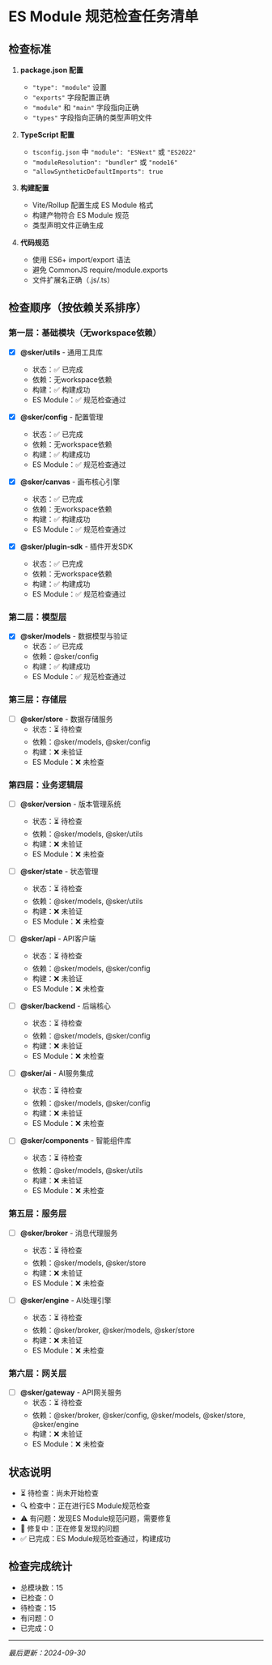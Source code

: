 # ES Module 规范检查任务清单

## 检查标准
1. **package.json 配置**
   - `"type": "module"` 设置
   - `"exports"` 字段配置正确
   - `"module"` 和 `"main"` 字段指向正确
   - `"types"` 字段指向正确的类型声明文件

2. **TypeScript 配置**
   - `tsconfig.json` 中 `"module": "ESNext"` 或 `"ES2022"`
   - `"moduleResolution": "bundler"` 或 `"node16"`
   - `"allowSyntheticDefaultImports": true`

3. **构建配置**
   - Vite/Rollup 配置生成 ES Module 格式
   - 构建产物符合 ES Module 规范
   - 类型声明文件正确生成

4. **代码规范**
   - 使用 ES6+ import/export 语法
   - 避免 CommonJS require/module.exports
   - 文件扩展名正确（.js/.ts）

## 检查顺序（按依赖关系排序）

### 第一层：基础模块（无workspace依赖）
- [x] **@sker/utils** - 通用工具库
  - 状态：✅ 已完成
  - 依赖：无workspace依赖
  - 构建：✅ 构建成功
  - ES Module：✅ 规范检查通过

- [x] **@sker/config** - 配置管理
  - 状态：✅ 已完成
  - 依赖：无workspace依赖
  - 构建：✅ 构建成功
  - ES Module：✅ 规范检查通过

- [x] **@sker/canvas** - 画布核心引擎
  - 状态：✅ 已完成
  - 依赖：无workspace依赖
  - 构建：✅ 构建成功
  - ES Module：✅ 规范检查通过

- [x] **@sker/plugin-sdk** - 插件开发SDK
  - 状态：✅ 已完成
  - 依赖：无workspace依赖
  - 构建：✅ 构建成功
  - ES Module：✅ 规范检查通过

### 第二层：模型层
- [x] **@sker/models** - 数据模型与验证
  - 状态：✅ 已完成
  - 依赖：@sker/config
  - 构建：✅ 构建成功
  - ES Module：✅ 规范检查通过

### 第三层：存储层
- [ ] **@sker/store** - 数据存储服务
  - 状态：⏳ 待检查
  - 依赖：@sker/models, @sker/config
  - 构建：❌ 未验证
  - ES Module：❌ 未检查

### 第四层：业务逻辑层
- [ ] **@sker/version** - 版本管理系统
  - 状态：⏳ 待检查
  - 依赖：@sker/models, @sker/utils
  - 构建：❌ 未验证
  - ES Module：❌ 未检查

- [ ] **@sker/state** - 状态管理
  - 状态：⏳ 待检查
  - 依赖：@sker/models, @sker/utils
  - 构建：❌ 未验证
  - ES Module：❌ 未检查

- [ ] **@sker/api** - API客户端
  - 状态：⏳ 待检查
  - 依赖：@sker/models, @sker/config
  - 构建：❌ 未验证
  - ES Module：❌ 未检查

- [ ] **@sker/backend** - 后端核心
  - 状态：⏳ 待检查
  - 依赖：@sker/models, @sker/config
  - 构建：❌ 未验证
  - ES Module：❌ 未检查

- [ ] **@sker/ai** - AI服务集成
  - 状态：⏳ 待检查
  - 依赖：@sker/models, @sker/config
  - 构建：❌ 未验证
  - ES Module：❌ 未检查

- [ ] **@sker/components** - 智能组件库
  - 状态：⏳ 待检查
  - 依赖：@sker/models, @sker/utils
  - 构建：❌ 未验证
  - ES Module：❌ 未检查

### 第五层：服务层
- [ ] **@sker/broker** - 消息代理服务
  - 状态：⏳ 待检查
  - 依赖：@sker/models, @sker/store
  - 构建：❌ 未验证
  - ES Module：❌ 未检查

- [ ] **@sker/engine** - AI处理引擎
  - 状态：⏳ 待检查
  - 依赖：@sker/broker, @sker/models, @sker/store
  - 构建：❌ 未验证
  - ES Module：❌ 未检查

### 第六层：网关层
- [ ] **@sker/gateway** - API网关服务
  - 状态：⏳ 待检查
  - 依赖：@sker/broker, @sker/config, @sker/models, @sker/store, @sker/engine
  - 构建：❌ 未验证
  - ES Module：❌ 未检查

## 状态说明
- ⏳ 待检查：尚未开始检查
- 🔍 检查中：正在进行ES Module规范检查
- ⚠️  有问题：发现ES Module规范问题，需要修复
- 🔧 修复中：正在修复发现的问题
- ✅ 已完成：ES Module规范检查通过，构建成功

## 检查完成统计
- 总模块数：15
- 已检查：0
- 待检查：15
- 有问题：0
- 已完成：0

---
*最后更新：2024-09-30*